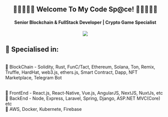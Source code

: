 <h2 align="center">
  👋👋👋👋👋 <b>Welcome To My Code Sp@ce!</b> 👋👋👋👋👋
</h2>

<h4 align='center'>
  Senior Blockchain & FullStack Developer | Crypto Game Specialist
</h4>

<!-- <p align="center">
  <a href="https://www.youtube.com/c/DevProTips?sub_confirmation=1">
    </a>
     <a href="https://github.com/corasphinx">
    <img alt="followers" title="Follow me on Github" src="https://img.shields.io/github/followers/corasphinx?color=236ad3&labelColor=1155ba&style=for-the-badge&logo=github&label=Follow"/></a>
    </p> -->

<p align="center">
  <img src="https://readme-typing-svg.herokuapp.com/?lines=Blockchain%20Developer;Crypto%20Game%20Specialist;5+%2B%20years%20of%20development;Going%20to%20success&font=Pacifico&center=true&width=650&height=120&color=FFC200&vCenter=true&size=45%22"></img>
</p>

<h2>🥇 Specialised in:</h2>
<p>
<br>🔸 BlockChain - Solidity, Rust, FunC/Tact, Ethereum, Solana, Ton, Remix, Truffle, HardHat, web3.js, ethers.js, Smart Contract, Dapp, NFT Marketplace, Telegram Bot
</p>
<p>
<br>🔸 FrontEnd - React.js, React-Native, Vue.js, AngularJS, NextJS, NuxtJs, etc
<br>🔸 BackEnd - Node, Express, Laravel, Spring, Django, ASP.NET MVC(Core) etc
<br>🔸 AWS, Docker, Kubernete, Firebase
<p>
